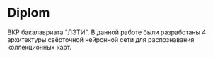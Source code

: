 # Diplom
ВКР бакалавриата "ЛЭТИ". В данной работе были разработаны 4 архитектуры свёрточной нейронной сети для распознавания коллекционных карт.
